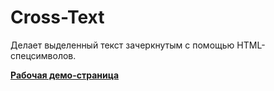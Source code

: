 # Cross-Text

Делает выделенный текст зачеркнутым с помощью HTML-спецсимволов.


**[Рабочая демо-страница](https://neyasbltb88.github.io/cross-text/)**